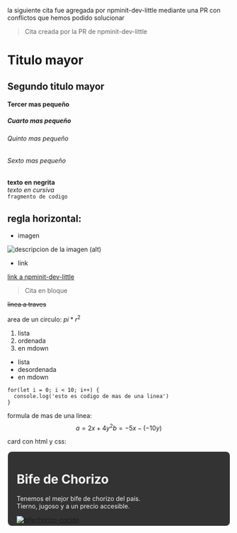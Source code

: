 
la siguiente cita fue agregada por npminit-dev-little mediante una PR con conflictos que hemos podido solucionar
> Cita creada por la PR de npminit-dev-little

<!-- titulos -->
# Titulo mayor
## Segundo titulo mayor
#### Tercer mas pequeño
##### Cuarto mas pequeño
###### Quinto mas pequeño
###### Sexto mas pequeño

**texto en negrita** <br>
*texto en cursiva* <br>
`fragmento de codigo` <br>

regla horizontal:
  ----------

- imagen

![descripcion de la imagen (alt)](https://i.ibb.co/NrkdrnL/presentacion-movil-5.jpg)

- link
  
[link a npminit-dev-little](https://github.com/npminit-dev-little)


> Cita en bloque

~~linea a traves~~

area de un circulo: $pi*r^2$

1. lista
2. ordenada
3. en mdown

- lista
- desordenada
- en mdown

```
for(let i = 0; i < 10; i++) {
  console.log('esto es codigo de mas de una linea')
}
```

formula de mas de una linea:
$$
a = 2x + 4y^2 
b = -5x - (-10y)
$$

card con html y css:
<div style="border: 1px solid white; background-color: #333; color: #f5f5f5; padding: 5px 20px; border-radius: 10px">
  <h1>Bife de Chorizo</h1>
  <p>Tenemos el mejor bife de chorizo del pais.<br>Tierno, jugoso y a un precio accesible.</p>
  <a href="https://ibb.co/64xY5Q9"><img src="https://i.ibb.co/64xY5Q9/bifechorizo-cocido.jpg" alt="bifechorizo-cocido" border="0"></a>
</div>

